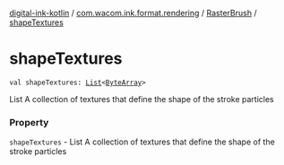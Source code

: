 [digital-ink-kotlin](../../index.md) / [com.wacom.ink.format.rendering](../index.md) / [RasterBrush](index.md) / [shapeTextures](./shape-textures.md)

# shapeTextures

`val shapeTextures: `[`List`](https://kotlinlang.org/api/latest/jvm/stdlib/kotlin.collections/-list/index.html)`<`[`ByteArray`](https://kotlinlang.org/api/latest/jvm/stdlib/kotlin/-byte-array/index.html)`>`

List A collection of textures that define the shape of the stroke particles

### Property

`shapeTextures` - List A collection of textures that define the shape of the stroke particles
